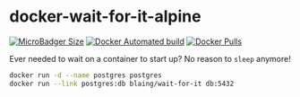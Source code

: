 # docker-wait-for-it-alpine

[![MicroBadger Size](https://img.shields.io/microbadger/image-size/blaing/wait-for-it.svg?style=for-the-badge)](https://hub.docker.com/r/blaing/wait-for-it/)
[![Docker Automated build](https://img.shields.io/docker/automated/blaing/wait-for-it.svg?style=for-the-badge)](https://hub.docker.com/r/blaing/wait-for-it/)
[![Docker Pulls](https://img.shields.io/docker/pulls/blaing/wait-for-it.svg?style=for-the-badge)](https://hub.docker.com/r/blaing/wait-for-it/)

Ever needed to wait on a container to start up? No reason to `sleep` anymore!

```bash
docker run -d --name postgres postgres
docker run --link postgres:db blaing/wait-for-it db:5432
```
